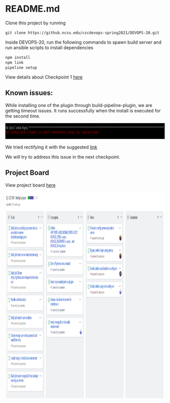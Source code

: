 # README.md

Clone this project by running 

```
git clone https://github.ncsu.edu/cscdevops-spring2021/DEVOPS-20.git
```

Inside DEVOPS-20, run the following commands to spawn build server and run ansible scripts to install dependencies

```
npm install
npm link
pipeline setup
```


View details about Checkpoint 1 [here](https://github.ncsu.edu/cscdevops-spring2021/DEVOPS-20/blob/nrpandes/CHECKPOINT.md)

## Known issues:

While installing one of the plugin through build-pipeline-plugin, we are getting timeout issues. It runs successfully when the install is executed for the second time.

<img src="Images/Plugin_install_error.png" width="950" height="50" title="error">

We tried rectifying it with the suggested [link](https://stackoverflow.com/questions/42219781/gets-error-cannot-get-csrf-when-trying-to-install-jenkins-plugin-using-ansible/42224672#42224672)

We will try to address this issue in the next checkpoint.


## Project Board

View project board [here](https://github.ncsu.edu/cscdevops-spring2021/DEVOPS-20/projects/1)

<img src="Images/checkpoint1.png" width="650" height="650" title="cp1">

